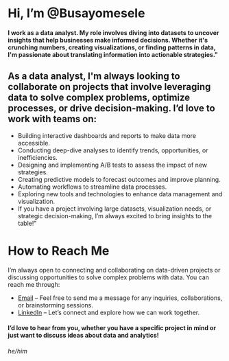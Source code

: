  # Hi, I’m @Busayomesele
 
 #### I work as a data analyst. My role involves diving into datasets to uncover insights that help businesses make informed decisions. Whether it's crunching numbers, creating visualizations, or finding patterns in data, I'm passionate about translating information into actionable strategies."
 
## As a data analyst, I'm always looking to collaborate on projects that involve leveraging data to solve complex problems, optimize processes, or drive decision-making. I’d love to work with teams on:
- Building interactive dashboards and reports to make data more accessible.
- Conducting deep-dive analyses to identify trends, opportunities, or inefficiencies.
- Designing and implementing A/B tests to assess the impact of new strategies.
- Creating predictive models to forecast outcomes and improve planning.
- Automating workflows to streamline data processes.
- Exploring new tools and technologies to enhance data management and visualization.
- If you have a project involving large datasets, visualization needs, or strategic decision-making, I’m always excited to bring insights to the table!"

# How to Reach Me
I’m always open to connecting and collaborating on data-driven projects or discussing opportunities to solve complex problems with data. You can reach me through:

+ [Email](busayomesele@gmail.com) – Feel free to send me a message for any inquiries, collaborations, or brainstorming sessions.
+ [LinkedIn](www.linkedin.com/in/mesele-oluwabusayomi-243586a3/) – Let’s connect and explore how we can work together.
   
#### I’d love to hear from you, whether you have a specific project in mind or just want to discuss ideas about data and analytics!
###### he/him
